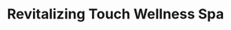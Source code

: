 ---
title: "Revitalizing Touch Wellness Spa"
url: /rochester/revitalizing-touch-wellness-spa/
shop: Kosmetik
---